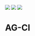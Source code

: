 ![](https://github.com/GeorgeAth/AG-CI/workflows/Windows/badge.svg)
![](https://github.com/GeorgeAth/AG-CI/workflows/Linux/badge.svg)
![](https://github.com/GeorgeAth/AG-CI/workflows/MacOS/badge.svg)
# AG-CI

